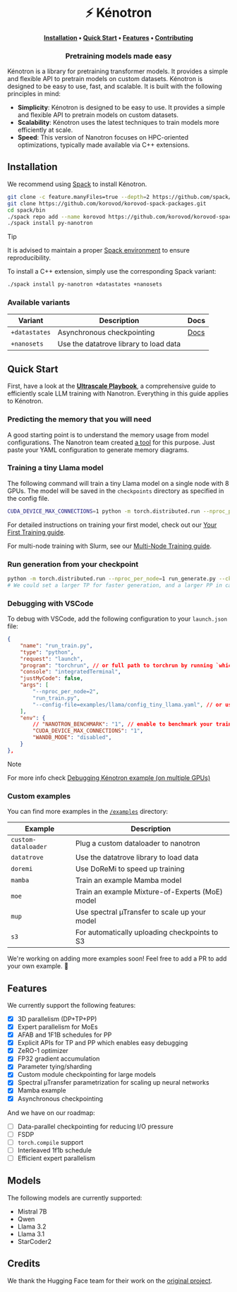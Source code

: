 <h1 align="center">⚡️ Kénotron</h1>

<h4 align="center">
    <p>
        <a href="#installation">Installation</a> •
        <a href="#quick-start">Quick Start</a> •
        <a href="#features">Features</a> •
        <a href="CONTRIBUTING.md">Contributing</a>
    <p>
</h4>

<h3 align="center">
<p>Pretraining models made easy
</h3>


Kénotron is a library for pretraining transformer models. It provides a simple and flexible API to pretrain models on custom datasets. Kénotron is designed to be easy to use, fast, and scalable. It is built with the following principles in mind:

- **Simplicity**: Kénotron is designed to be easy to use. It provides a simple and flexible API to pretrain models on custom datasets.
- **Scalability**: Kénotron uses the latest techniques to train models more efficiently at scale.
- **Speed**: This version of Nanotron focuses on HPC-oriented optimizations, typically made available via C++ extensions.

## Installation

We recommend using [Spack](https://spack.io/) to install Kénotron.

```bash
git clone -c feature.manyFiles=true --depth=2 https://github.com/spack/spack.git
git clone https://github.com/korovod/korovod-spack-packages.git
cd spack/bin
./spack repo add --name korovod https://github.com/korovod/korovod-spack-packages.git
./spack install py-nanotron
```

> [!TIP]
> It is advised to maintain a proper [Spack environment](https://spack-tutorial.readthedocs.io/en/latest/tutorial_environments.html) to ensure reproducibility.

To install a C++ extension, simply use the corresponding Spack variant:

```bash
./spack install py-nanotron +datastates +nanosets
```

### Available variants

| Variant | Description | Docs |
| --- | --- | --- |
| `+datastates` | Asynchronous checkpointing | [Docs](/examples/datastates/README.md) |
| `+nanosets` | Use the datatrove library to load data |  |

## Quick Start

First, have a look at the **[Ultrascale Playbook](https://huggingface.co/spaces/nanotron/ultrascale-playbook)**, a comprehensive guide to efficiently scale LLM training with Nanotron. Everything in this guide applies to Kénotron.

### Predicting the memory that you will need

A good starting point is to understand the memory usage from model configurations. The Nanotron team created [a tool](https://huggingface.co/spaces/nanotron/predict_memory) for this purpose. Just paste your YAML configuration to generate memory diagrams.

### Training a tiny Llama model

The following command will train a tiny Llama model on a single node with 8 GPUs. The model will be saved in the `checkpoints` directory as specified in the config file.

```bash
CUDA_DEVICE_MAX_CONNECTIONS=1 python -m torch.distributed.run --nproc_per_node=8 run_train.py --config-file examples/llama/config_tiny_llama.yaml
```

For detailed instructions on training your first model, check out our [Your First Training guide](docs/your-first-training.md).

For multi-node training with Slurm, see our [Multi-Node Training guide](docs/multi-node-training.md).

### Run generation from your checkpoint

```bash
python -m torch.distributed.run --nproc_per_node=1 run_generate.py --ckpt-path checkpoints/10/ --tp 1 --pp 1
# We could set a larger TP for faster generation, and a larger PP in case of very large models.
```

### Debugging with VSCode
To debug with VSCode, add the following configuration to your `launch.json` file:

```json
{
    "name": "run_train.py",
    "type": "python",
    "request": "launch",
    "program": "torchrun", // or full path to torchrun by running `which torchrun`
    "console": "integratedTerminal",
    "justMyCode": false,
    "args": [
        "--nproc_per_node=2",
        "run_train.py",
        "--config-file=examples/llama/config_tiny_llama.yaml", // or use examples/config_tiny_llama.py to generate your own config
    ],
    "env": {
        // "NANOTRON_BENCHMARK": "1", // enable to benchmark your training for a couple of steps
        "CUDA_DEVICE_MAX_CONNECTIONS": "1",
        "WANDB_MODE": "disabled",
    }
},
```
> [!NOTE]
> For more info check [Debugging Kénotron example (on multiple GPUs)](/examples/contributor-guide/README.md#debugging-nanotron-example-on-multiple-gpus)

### Custom examples

You can find more examples in the [`/examples`](/examples) directory:

| Example | Description |
| --- | --- |
| `custom-dataloader` | Plug a custom dataloader to nanotron |
| `datatrove` | Use the datatrove library to load data |
| `doremi` | Use DoReMi to speed up training |
| `mamba` | Train an example Mamba model |
| `moe` | Train an example Mixture-of-Experts (MoE) model |
| `mup` | Use spectral µTransfer to scale up your model |
| `s3` | For automatically uploading checkpoints to S3 |

We're working on adding more examples soon! Feel free to add a PR to add your own example. 🚀

## Features

We currently support the following features:

- [x] 3D parallelism (DP+TP+PP)
- [x] Expert parallelism for MoEs
- [x] AFAB and 1F1B schedules for PP
- [x] Explicit APIs for TP and PP which enables easy debugging
- [x] ZeRO-1 optimizer
- [x] FP32 gradient accumulation
- [x] Parameter tying/sharding
- [x] Custom module checkpointing for large models
- [x] Spectral µTransfer parametrization for scaling up neural networks
- [x] Mamba example
- [x] Asynchronous checkpointing

And we have on our roadmap:

- [ ] Data-parallel checkpointing for reducing I/O pressure
- [ ] FSDP
- [ ] `torch.compile` support
- [ ] Interleaved 1f1b schedule
- [ ] Efficient expert parallelism

## Models

The following models are currently supported:

- Mistral 7B
- Qwen
- Llama 3.2
- Llama 3.1
- StarCoder2

## Credits

We thank the Hugging Face team for their work on the [original project](https://github.com/huggingface/nanotron).
